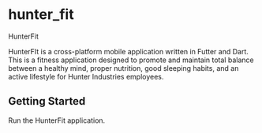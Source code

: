# hunter_fit

HunterFit

HunterFIt is a cross-platform mobile application written in 
Futter and Dart. This is a fitness application designed to 
promote and maintain total balance between a healthy mind,
proper nutrition, good sleeping habits, and an active lifestyle
for Hunter Industries employees.

## Getting Started

Run the HunterFit application.

